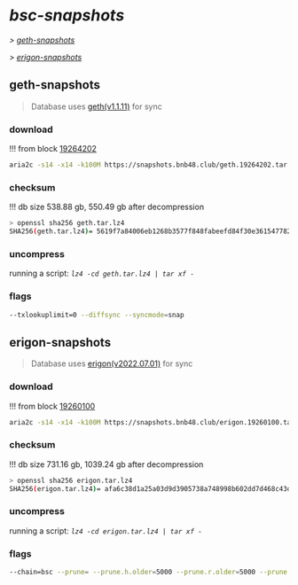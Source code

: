 # *bsc-snapshots*


*\> [geth-snapshots](#geth-snapshots)*

*\> [erigon-snapshots](#erigon-snapshots)*


## geth-snapshots


> Database uses [geth(v1.1.11)](https://github.com/bnb-chain/bsc/releases/tag/v1.1.11) for sync


### download

<!-- begin_geth -->

!!! from block [19264202](https://bscscan.com/block/19264202)
```bash
aria2c -s14 -x14 -k100M https://snapshots.bnb48.club/geth.19264202.tar.lz4 -o geth.tar.lz4
```


### checksum


!!! db size 538.88 gb, 550.49 gb after decompression
```bash
> openssl sha256 geth.tar.lz4
SHA256(geth.tar.lz4)= 5619f7a84006eb1268b3577f848fabeefd84f30e3615477824700889e33875f3
```

<!-- end_geth -->

### uncompress


running a script: _`lz4 -cd geth.tar.lz4 | tar xf -`_


### flags


```bash
--txlookuplimit=0 --diffsync --syncmode=snap
```


## erigon-snapshots


> Database uses [erigon(v2022.07.01)](https://github.com/ledgerwatch/erigon/releases/tag/v2022.07.01) for sync


### download

<!-- begin_erigon -->

!!! from block [19260100](https://bscscan.com/block/19260100)
```bash
aria2c -s14 -x14 -k100M https://snapshots.bnb48.club/erigon.19260100.tar.lz4 -o erigon.tar.lz4
```


### checksum


!!! db size 731.16 gb, 1039.24 gb after decompression
```bash
> openssl sha256 erigon.tar.lz4
SHA256(erigon.tar.lz4)= afa6c38d1a25a03d9d3905738a748998b602dd7d468c43db0b844b6b8d64ec66
```

<!-- end_erigon -->

### uncompress


running a script: _`lz4 -cd erigon.tar.lz4 | tar xf -`_


### flags


```bash
--chain=bsc --prune= --prune.h.older=5000 --prune.r.older=5000 --prune.t.older=5000 --prune.c.older=5000 --db.pagesize=16k
```
